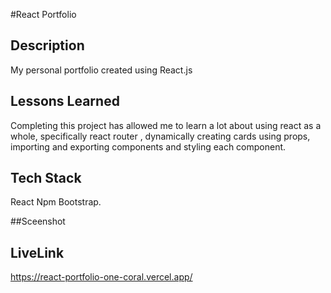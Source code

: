
#React Portfolio

## Description
My personal portfolio created using React.js

## Lessons Learned
Completing this project has allowed me to learn a lot about using react as a whole, specifically react router , dynamically creating cards using props, importing and exporting components and styling each component. 

## Tech Stack
React Npm Bootstrap.

##Sceenshot
<img src="../src/profileImg/react-portfolio-one-coral.vercel.app_contact (1).png" alt="">

## LiveLink
https://react-portfolio-one-coral.vercel.app/
